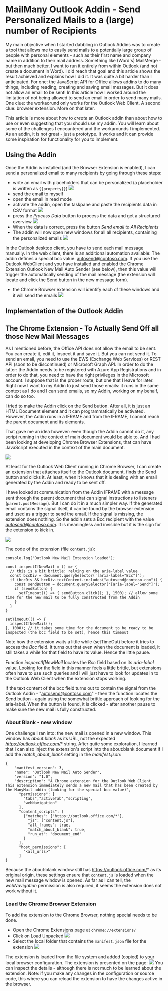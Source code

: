 # MailMany Outlook Addin - Send Personalized Mails to a (large) number of Recipients

My main objective when I started dabbling in Outlook Addins was to create a tool that allows me to easily send mails to a potentially large group of people with personal elements - such as their first name and company name in addition to their mail address. Something like (Word's) MailMerge - but then much better. I want to run it entirely from within Outlook (and not create a document in Word). I did reach that goal and this article shows the result achieved and explains how I did it. It was quite a bit harder than I anticipated. For one: the JavaScript API for Office allows addins to do many things, including reading, creating and saving email messages. But it does not allow an email to be sent! In this article how I worked around the limitation of not being allowed to send an email in order to send many mails. One clue: the workaorund only works for the Outlook Web Client. A second clue: browser extension. More on that later.

This article is more about how to *create* an Outlook addin than about how to use or even suggesting that you should use my addin. You will learn about some of the challenges I encountered and the workarounds I implemented. As an addin, it is not great - just a prototype. It works and it can provide some inspiration for functionality for you to implement.

## Using the Addin

Once the Addin is installed (and the Browser Extension is enabled), I can send a personalized email to many recipients by going through these steps:
* write an email with placeholders that can be personalized (a placeholder is written as `{{property}}`)
![](images/email-to-me.png)
* send the email to myself
* open the email in read mode
* activate the addin, open the taskpane and paste the recipients data in CSV format
![](images/paste-csv-process-data.png)
* press the *Process Data* button to process the data and get a structured overview 
 ![](images/data-processed-in-tabvle.png) 
 * When the data is correct, press the button *Send email to All Recipients*
 * The addin will now open new windows for all all recipients, containing the personalized emails
  ![](images/send-emails.png)

In the Outlook desktop client, you have to send each mail message manually. In the web client, there is an additional automation available: The addin defines a special bcc value: autosend@contoso.com. If you use the Outlook WebClient and you have installed and enabled the Chrome Extension Outlook New Mail Auto Sender (see below), then this value will trigger the automatically sending of the mail message (the extension will locate and click the Send button in the new message form). 

 * the Chrome Browser extension will identify each of these windows and it will send the emails
  ![](images/receive-personalized-mail.png) 

## Implementation of the Outlook Addin




## The Chrome Extension - To Actually Send Off all those New Mail Messages
As I mentioned before, the Office API does not allow the email to be sent. You can create it, edit it, inspect it and save it. But you can not send it. To send an email, you need to use the EWS (Exchange Web Services) or REST API (soon to be discontinued) or Microsoft Graph API. In order to do the latter: the Addin needs to be registered with Azure App Registrations and in order to do that, you need to have the right privileges in the Microsoft account. I suppose that is the proper route, but one that I leave for later. Right now I want to my Addin to just send those emails: it runs in the same context as I do and I can send emails, so my Addin, working on my behalf, can do so too.

I tried to make the Addin click on the Send button. After all, it is just an HTML Document element and it can programmatically be activated. However, the Addin runs in a IFRAME and from the IFRAME, I cannot reach the parent document and its elements.

That gave me an idea however: even though the Addin cannot do it, any script running in the context of main document would be able to. And I had been looking at developing Chrome Browser Extensions, that can have JavaScript executed in the context of the main document.

![](images/addin-and-extension.png)

At least for the Outlook Web Client running in Chrome Browser, I can create an extension that attaches itself to the Outlook document, finds the Send button and clicks it. At least, when it knows that it is dealing with an email generated by the Addin and ready to be sent off.

I have looked at communication from the Addin IFRAME with a message sent through the parent document that can signal instructions to listeners (`parent.postMessage`). But I can do it in a much simpler way. If the generated email contains the signal itself, it can be found by the browser extension and used as a trigger to send the email. If the signal is missing, the extension does nothing. So the addin sets a Bcc recipient with the value *autosend@contoso.com*. It is meaningless and invisible but it is the sign for the extension to kick in. 

![](images/add-bcc.png)

The code of the extension (file `content.js`):
```
console.log("Outlook New Mail Extension loaded");

const inspectIfNewMail = () => {
  // this is a bit brittle: relying on the aria-label value
  const bccDiv = document.querySelector('[aria-label="Bcc"]');
  if (bccDiv && bccDiv.textContent.includes("autosend@contoso.com")) {
    const sendButton = document.querySelector('[aria-label="Send"]');
    if (sendButton) {
      setTimeout(() => { sendButton.click(); }, 1500); // allow some time for the new mail to be fully constructed from the Addin
    }
  }
}

setTimeout(() => {
  inspectIfNewMail();
}, 1000); // it takes some time for the document to be ready to be inspected (the bcc field to be set), hence this timeout  
```

Note how the extension waits a little while (setTimeOut) before it tries to access the *Bcc* field. It turns out that even when the document is loaded, it still takes a while for that field to have its value. Hence the little pause.

Function *inspexctIfNewMail* locates the *Bcc* field based on its *aria-label* value. Looking for the field in this manner feels a little brittle, but extensions often have to use such queries and I will just have to look for updates in to the Outlook Web Client when the extension stops working.

If the text content of the bcc field turns out to contain the signal from the Outlook Addin - "autosend@contoso.com" - then the function locates the Send button - again using the somewhat brittle approach of looking for the aria-label. When the button is found, it is clicked - after another pause to make sure the new mail is fully constructed. 

### About Blank - new window
One challenge I ran into: the new mail is opened in a new window. This window has *about:blank* as its URL, not the expected *https://outlook.office.com/** string. After quite some exploration, I learned that I can also inject the extension's script into the about:blank document if I add the *match_about_blank* setting in the *manifest.json*:

```
{
    "manifest_version": 3,
    "name": "Outlook New Mail Auto Sender",
    "version": "1.0",
    "description": "A Chrome extension for the Outlook Web Client. This extension immediately sends a new mail that has been created by the ManyMail addin (looking for the special bcc value)",
      "permissions": [
        "tabs","activeTab","scripting",
        "webNavigation"
      ],
      "content_scripts": [
        {"matches": ["https://outlook.office.com/*"],
          "js": ["content.js"],
          "all_frames": true,
          "match_about_blank": true,
          "run_at": "document_end"
        }
      ],
      "host_permissions": [
        "<all_urls>"
      ]
}
```

Because the about:blank window still has https://outlook.office.com/* as its original origin, these settings ensure that `content.js` is loaded when the new mail message window is opened. As far as I can tell, the *webNavigation* permission is also required, it seems the extension does not work without it. 


### Load the Chrome Browser Extension
To add the extension to the Chrome Browser, nothing special needs to be done. 

* Open the Chrome Extensions page at `chrome://extensions/`
* Click on Load Unpacked
![](images/extensions-page.png)
* Select the local folder that contains the `manifest.json` file for the extension
![](images/select-folder.png)
  
  
The extension is loaded from the file system and added (copied) to your local browser configuration. The extension is presented on the page:
![](images/extensions.png)
You can inspect the details - although there is not much to be learned about the extension. Note: if you make any changes in the configuration or source code, this where you can reload the extension to have the changes active in the browser.


